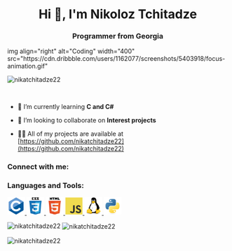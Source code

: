 <h1 align="center">Hi 👋, I'm Nikoloz Tchitadze</h1>
<h3 align="center">Programmer from Georgia</h3>
img align="right" alt="Coding" width="400" src="https://cdn.dribbble.com/users/1162077/screenshots/5403918/focus-animation.gif"

<p align="left"> <img src="https://komarev.com/ghpvc/?username=nikatchitadze22&label=Profile%20views&color=0e75b6&style=flat" alt="nikatchitadze22" /> </p>

<p align="left"> <a href="https://twitter.com/" target="blank"><img src="https://img.shields.io/twitter/follow/?logo=twitter&style=for-the-badge" alt="" /></a> </p>

- 🌱 I’m currently learning **C and C#**

- 👯 I’m looking to collaborate on **Interest projects**

- 👨‍💻 All of my projects are available at [https://github.com/nikatchitadze22](https://github.com/nikatchitadze22)

<h3 align="left">Connect with me:</h3>
<p align="left">
</p>

<h3 align="left">Languages and Tools:</h3>
<p align="left"> <a href="https://www.cprogramming.com/" target="_blank" rel="noreferrer"> <img src="https://raw.githubusercontent.com/devicons/devicon/master/icons/c/c-original.svg" alt="c" width="40" height="40"/> </a> <a href="https://www.w3schools.com/css/" target="_blank" rel="noreferrer"> <img src="https://raw.githubusercontent.com/devicons/devicon/master/icons/css3/css3-original-wordmark.svg" alt="css3" width="40" height="40"/> </a> <a href="https://www.w3.org/html/" target="_blank" rel="noreferrer"> <img src="https://raw.githubusercontent.com/devicons/devicon/master/icons/html5/html5-original-wordmark.svg" alt="html5" width="40" height="40"/> </a> <a href="https://developer.mozilla.org/en-US/docs/Web/JavaScript" target="_blank" rel="noreferrer"> <img src="https://raw.githubusercontent.com/devicons/devicon/master/icons/javascript/javascript-original.svg" alt="javascript" width="40" height="40"/> </a> <a href="https://www.linux.org/" target="_blank" rel="noreferrer"> <img src="https://raw.githubusercontent.com/devicons/devicon/master/icons/linux/linux-original.svg" alt="linux" width="40" height="40"/> </a> <a href="https://www.python.org" target="_blank" rel="noreferrer"> <img src="https://raw.githubusercontent.com/devicons/devicon/master/icons/python/python-original.svg" alt="python" width="40" height="40"/> </a> </p>

<p><img align="left" src="https://github-readme-stats.vercel.app/api/top-langs?username=nikatchitadze22&show_icons=true&locale=en&layout=compact" alt="nikatchitadze22" /></p>

<p>&nbsp;<img align="center" src="https://github-readme-stats.vercel.app/api?username=nikatchitadze22&show_icons=true&locale=en" alt="nikatchitadze22" /></p>

<p><img align="center" src="https://github-readme-streak-stats.herokuapp.com/?user=nikatchitadze22&" alt="nikatchitadze22" /></p>
